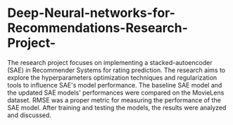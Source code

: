 # Deep-Neural-networks-for-Recommendations-Research-Project-


The research project focuses on implementing a stacked-autoencoder (SAE) in Recommender Systems for rating prediction. The research aims to explore the hyperparameters optimization techniques and regularization tools to influence SAE's model performance.  The baseline SAE model and the updated SAE models' performances were compared on the MovieLens dataset. RMSE was a proper metric for measuring the performance of the SAE model.  After training and testing the models, the results were analyzed and discussed.
